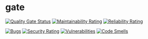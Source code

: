 # gate
[![Quality Gate Status](https://sonarcloud.io/api/project_badges/measure?project=darkfour_gate&metric=alert_status)](https://sonarcloud.io/dashboard?id=darkfour_gate)
[![Maintainability Rating](https://sonarcloud.io/api/project_badges/measure?project=darkfour_gate&metric=sqale_rating)](https://sonarcloud.io/dashboard?id=darkfour_gate)
[![Reliability Rating](https://sonarcloud.io/api/project_badges/measure?project=darkfour_gate&metric=reliability_rating)](https://sonarcloud.io/dashboard?id=darkfour_gate)

[![Bugs](https://sonarcloud.io/api/project_badges/measure?project=darkfour_gate&metric=bugs)](https://sonarcloud.io/dashboard?id=darkfour_gate)
[![Security Rating](https://sonarcloud.io/api/project_badges/measure?project=darkfour_gate&metric=security_rating)](https://sonarcloud.io/dashboard?id=darkfour_gate)
[![Vulnerabilities](https://sonarcloud.io/api/project_badges/measure?project=darkfour_gate&metric=vulnerabilities)](https://sonarcloud.io/dashboard?id=darkfour_gate)
[![Code Smells](https://sonarcloud.io/api/project_badges/measure?project=darkfour_gate&metric=code_smells)](https://sonarcloud.io/dashboard?id=darkfour_gate)
